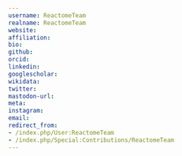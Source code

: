 ```yaml
---
username: ReactomeTeam
realname: ReactomeTeam
website: 
affiliation: 
bio: 
github: 
orcid: 
linkedin: 
googlescholar: 
wikidata: 
twitter: 
mastodon-url: 
meta:
instagram:
email:
redirect_from:
- /index.php/User:ReactomeTeam
- /index.php/Special:Contributions/ReactomeTeam
---
```

